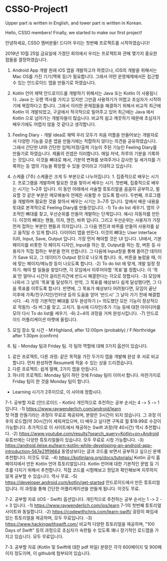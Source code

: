 # CSSO-Project1
Upper part is written in English, and lower part is written in Korean.

Hello, CSSO members!
Finally, we started to make our first project!


안녕하세요, CSSO 멤버분들!
드디어 우리는 첫번째 프로젝트를 시작하였습니다!

2019년 10월 25일 금요일에 가졌던 회의에서 우리는 프로젝트와 관해 몇가지 중요한 점들을 결정하였습니다.

1. Android App 개발
  원래 iOS 앱을 개발하고자 하였으나, iOS의 개발을 위해서는 Mac OS를 가진 기기(맥북 등)가 필요합니다. 그래서 어떤 운영체제에서든 접근할 수 있는 안드로이드 앱을 만들기로 하였습니다.

2. Kotlin 언어 채택
  안드로이드를 개발하기 위해서는 Java 또는 Kotlin 이 사용됩니다. Java 는 오랜 역사를 가지고 있지만 그만큼 사용하기가 어렵고 초심자가 시작하기에 복잡하다고 합니다. 그래서 이러한 문제점들을 해결하기 위해서 비교적 최근에 Kotlin 이 개발되었고, 구글에서 적극적으로 밀어주고 있어 최근에는 Java 에서 Kotlin 으로 넘어가는 개발자들이 많습니다. 비교적 쉽고 깨끗하기 때문에 초심자가 배우기에도 어렵지 않을 것 같다고 생각합니다.

3. Feeling Diary - 개발 idea로 채택
  우리 모두가 처음 어플을 만들어보는 개발자로서 다양한 기능을 갖춘 앱을 만들기에는 적합하지 않다는 의견을 공유하였습니다. 그래서 간단한 UI와 간단한 입력/저장/출력 기능이 주된 기능인 Feeling Diary를 만들기로 하였습니다. 제품의 컨셉은 이러합니다. 매일 저녁, 하루의 기분을 기록하는 것입니다. 이것을 뼈대로 해서, 기분의 변화를 보여주거나 감사한 일 세가지를 기록하는 등 앱의 기능을 확장할 수 있을 것이라고 기대하고 있습니다.

4. 스케줄 (7주)
  스케줄은 크게 두 부분으로 나누어집니다. 1. 집중적으로 배우는 시기 2. 프로그램을 개발하며 필요한 것을 찾아서 배우는 시기.
첫번째, 집중적으로 배우는 시기는 1~2주 입니다. 이 동안 아래에서 서술할 튜토리얼을 꼼꼼히 공부하고, 필요할 것 같은 부분은 메모해놓아 언제든 사용할 수 있도록 합시다.
두번째, 프로그램을 개발하며 필요한 것을 찾아서 배우는 시기는 3~7주 입니다. 앞에서 배운 내용을 토대로 본격적으로 Feeling Diary를 만들것입니다.
-1) To do list 세우기. 앱의 구조적인 뼈대를 찾고, 우선순위를 만들어 개발하는 단계입니다.
    예시) 자동차를 만든다. 이것의 뼈대는 핸들, 의자, 엔진, 바퀴 입니다. 그리고 우선순위는 사용자가 가장 먼저 접하는 부분인 핸들과 의자입니다.
                       그 다음 엔진과 바퀴를 만들어 사용자를 싵고 움직일 수 있게 합니다.
         다이어리 앱을 만든다. 이것의 뼈대는 User Interface (UI), Input, Save, Output 입니다. 가장 먼저 해야할 것은 UI 입니다.
                       UI에서, 기본 페이지를 비롯한 각 페이지 디자인, Input을 하는 창, Output을 하는 창, 버튼 등 사용자가 직접 접하는 부분을 먼저 만듭니다.
                       그 다음에 Input창을 통해 들어간 데이터가 Save 되고, 그 데이터가 Output 창으로 나오게 합니다.
                       또, 버튼을 눌렀을 때, 이에 맞는 페이지/메뉴창 등이 나오도록 합니다.
-2) To do list 에 맞게, 개발 일정 정하기.
    해야 할 일들을 찾았다면, 각 모임에서 이루어야할 '목표'를 정합니다. 이 '목표'란 얼마나 시간이 걸리든지간에 반드시 해결한다는 각오로 정합시다.
-3) 모임에 나와서 그 날의 '목표'를 달성하기.
    만약, 그 목표를 예상보다 쉽게 달성했다면, 그 다음 목표를 이루도록 합시다.
    반면에, 그 목표가 예상보다 어려웠다면, 모임이 끝난 이후에 가족/친구/지인/인터넷 등의 도움을 얻어 '반드시' 그 날이 가기 전에 해결합시다.
-4) 가장 기본적인 뼈대를 모두 완성하기 (= 의도했던 모든 기능이 정상적으로 작동!!)
-5) 버그를 찾고, 고치기. 동시에 디자인/추가 기능 등에 대한 아이디어를 모아 다시 To do list를 세우기.
-6) 2~4의 과정을 거쳐 완성시킵니다.
-7) 안드로이드 어플리케이션 마켓에 올립니다.

5. 모임 장소 및 시간 - M:Highland, after 12:00pm (probably) / F:Northridge after 1:30pm (confirm)

6. 팀 - Monday 팀과 Friday 팀.
  각 팀의 역할에 대해 3가지 옵션이 있습니다.
  1) 같은 프로젝트, 다른 과정: 같은 목적을 가진 두가지 앱을 개발해 완성 후 서로 비교합니다. 먼저 완성하면 Resume에 적을 수 있는 상을 드리겠습니다.
  2) 다른 프로젝트: 쉽게 말해, 2가지 앱을 만듭니다.
  3) 하나의 프로젝트: Monday 팀이 하던 것에 Friday 팀이 이어서 합니다. 마찬가지로 Friday 팀이 한 것을 Monday 팀이 합니다.
  * Learning 시기가 2주이므로, 이 사이에 정합시다.
  
7-1. 공부할 자료 (안드로이드 - Kotlin)
개인적으로 추천하는 공부 순서는 4 -> 5 -> 1 입니다.
-1) https://www.raywenderlich.com/android/learn  
  첫 어플 만들기라는 과정이 무료로 제공되며, 분량은 3시간이 되지 않습니다. 
  그 과정 이후의 로드맵(약 30시간)이 세워져있으며, 더 배우고 싶다면 구독료 월 $19.99로 수강이 가능합니다.
  추가적으로 이 사이트에서 제공하는 Swift 과정(약 40시간) 역시 추천합니다.
-2) https://www.youtube.com/results?search_query=Kotlin+on+Android 
  유튜브에는 다양한 튜토리얼들이 있습니다. 모두 무료로 시청 가능합니다.
-3) https://android.jlelse.eu/learn-kotlin-while-developing-an-android-app-introduction-567e21ff9664
  동영상보다는 글과 코드를 보면서 공부하고 싶으신 분께 추천합니다. 이것도 무료.
-4) https://kotlinlang.org/docs/tutorials/
  Kotlin 공식 홈페이지에서 만든 Kotlin 언어 튜토리얼입니다. Kotlin 언어에 대한 기본적인 문법 등 기초를 다지기 위해서 추천합니다. 
  직접 코드를 시험해보고 정답과 확인해보며 지루하지 않게 공부할 수 있습니다. 역시 무료.
-5) https://developer.android.com/kotlin/get-started
  안드로이드에서 만든 튜토리얼입니다. 이 과정을 통해 간단한 어플리케이션을 만들게 됩니다. 이것도 무료.
  
 7-2. 공부할 자료 (iOS - Swift) 옵션입니다.
 개인적으로 추천하는 공부 순서는 1 -> 2 -> 3 입니다.
-1) https://www.raywenderlich.com/ios/learn
  7-1의 첫번째 튜토리얼 사이트와 동일합니다.
-2) https://codewithchris.com/learn-swift/
  굉장히 짜임새있는 튜토리얼을 제공하며, 모두 무료입니다.
-3) https://www.hackingwithswift.com/
  비교적 다양한 튜토리얼을 제공하며, "100 Days of Swift" 등의 과정으로 초심자가 숙련될 수 있도록 꽤나 장기적인 로드맵을 가지고 있습니다. 모두 무료입니다.
  
  7-3. 공부할 자료 (Kotlin 및 Swift에 대한 pdf 파일)
  분량은 각각 600페이지 및 900페이지 정도이며, 이 github에 첨부되어 있습니다.

